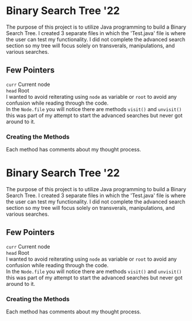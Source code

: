 
# Binary Search Tree '22

The purpose of this project is to utilize Java programming to build a Binary Search Tree. I created 3 separate files in which the 'Test.java' file is where the user can test my functionality. I did not complete the advanced search section so my tree will focus solely on transverals, manipulations, and various searches.



## Few Pointers
`curr` Current node\
`head` Root\
I wanted to avoid reiterating using `node` as variable or `root` to avoid any confusion while reading through the code.\
In the `Node.file` you will notice there are methods `visit()` and `unvisit()` this was part of my attempt to start the advanced searches but never got around to it.

### Creating the Methods
Each method has comments about my thought process.
# Binary Search Tree '22

The purpose of this project is to utilize Java programming to build a Binary Search Tree. I created 3 separate files in which the 'Test.java' file is where the user can test my functionality. I did not complete the advanced search section so my tree will focus solely on transverals, manipulations, and various searches.



## Few Pointers
`curr` Current node\
`head` Root\
I wanted to avoid reiterating using `node` as variable or `root` to avoid any confusion while reading through the code.\
In the `Node.file` you will notice there are methods `visit()` and `unvisit()` this was part of my attempt to start the advanced searches but never got around to it.

### Creating the Methods
Each method has comments about my thought process.